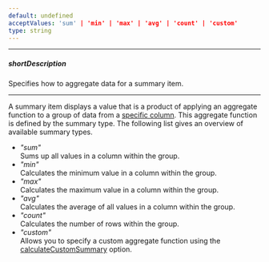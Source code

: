 ```yaml
---
default: undefined
acceptValues: 'sum' | 'min' | 'max' | 'avg' | 'count' | 'custom'
type: string
---
```

---
##### shortDescription
Specifies how to aggregate data for a summary item.

---
A summary item displays a value that is a product of applying an aggregate function to a group of data from a [specific column](/api-reference/10%20UI%20Widgets/dxDataGrid/1%20Configuration/summary/groupItems/column.md '/Documentation/ApiReference/UI_Widgets/dxDataGrid/Configuration/summary/groupItems/#column'). This aggregate function is defined by the summary type. The following list gives an overview of available summary types.

- *"sum"*		
Sums up all values in a column within the group.
- *"min"*		
Calculates the minimum value in a column within the group.
- *"max"*		
Calculates the maximum value in a column within the group.
- *"avg"*		
Calculates the average of all values in a column within the group.
- *"count"*		
Calculates the number of rows within the group.
- *"custom"*	
Allows you to specify a custom aggregate function using the [calculateCustomSummary](/api-reference/10%20UI%20Widgets/dxDataGrid/1%20Configuration/summary/calculateCustomSummary.md '/Documentation/ApiReference/UI_Widgets/dxDataGrid/Configuration/summary/#calculateCustomSummary') option.